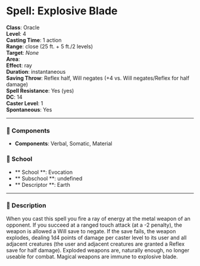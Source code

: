 
# Spell: Explosive Blade
**Class**: Oracle  
**Level**: 4  
**Casting Time**: 1 action  
**Range**: close (25 ft. + 5 ft./2 levels)  
**Target**: _None_  
**Area**:   
**Effect**: ray  
**Duration**: instantaneous  
**Saving Throw**: Reflex half, Will negates (+4 vs. Will negates/Reflex for half damage)  
**Spell Resistance**: Yes (yes)  
**DC**: 14  
**Caster Level**: 1  
**Spontaneous**: Yes

---

### 🔮 Components
- **Components**: Verbal, Somatic, Material

### 🏫 School
- ** School **: Evocation
- ** Subschool **: undefined
- ** Descriptor **: Earth
---

### 📜 Description
When you cast this spell you fire a ray of energy at the metal weapon of an opponent. If you succeed at a ranged touch attack (at a -2 penalty), the weapon is allowed a Will save to negate. If the save fails, the weapon explodes, dealing 1d4 points of damage per caster level to its user and all adjacent creatures (the user and adjacent creatures are granted a Reflex save for half damage). Exploded weapons are, naturally enough, no longer useable for combat. Magical weapons are immune to explosive blade.
